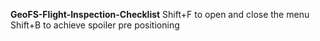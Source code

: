 **GeoFS-Flight-Inspection-Checklist**
Shift+F to open and close the menu
Shift+B to achieve spoiler pre positioning
